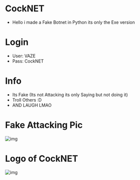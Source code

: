 # CockNET
- Hello i made a Fake Botnet in Python its only the Exe version
# Login
- User: VAZE
- Pass: CockNET
# Info
- Its Fake (Its not Attacking its only Saying but not doing it)
- Troll Others :D
- AND LAUGH LMAO
# Fake Attacking Pic
![img](https://media.discordapp.net/attachments/855408359028031498/857597634146730024/Unbenannt.PNG)
# Logo of CockNET
![img](https://cdn.discordapp.com/attachments/857363694916206642/857365845918351390/logo_200x200.png)
